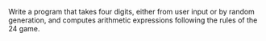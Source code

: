 Write a program that takes four digits, either from user input or by random generation, and computes arithmetic expressions following the rules of the 24 game.
